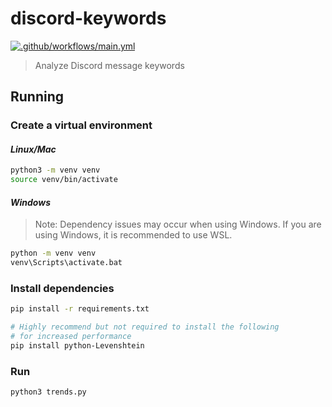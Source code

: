 # discord-keywords

[![.github/workflows/main.yml](https://github.com/jjoeldaniel/discord-keywords/actions/workflows/main.yml/badge.svg)](https://github.com/jjoeldaniel/discord-keywords/actions/workflows/main.yml)

> Analyze Discord message keywords

## **Running**

### **Create a virtual environment**

#### *Linux/Mac*

```bash
python3 -m venv venv
source venv/bin/activate
```

#### *Windows*

> Note: Dependency issues may occur when using Windows. If you are using Windows, it is recommended to use WSL.

```bash
python -m venv venv
venv\Scripts\activate.bat
```

### **Install dependencies**

```bash
pip install -r requirements.txt

# Highly recommend but not required to install the following
# for increased performance
pip install python-Levenshtein   
```

### **Run**

```bash
python3 trends.py
```
